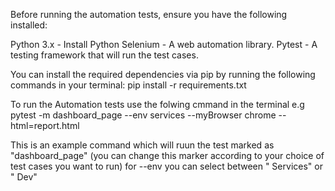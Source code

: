 Before running the automation tests, ensure you have the following installed:

Python 3.x - Install Python
Selenium - A web automation library.
Pytest - A testing framework that will run the test cases.

You can install the required dependencies via pip by running the following commands in your terminal:
pip install -r requirements.txt

To run the Automation tests use the folwing cmmand in the terminal 
e.g  pytest -m dashboard_page --env services --myBrowser chrome --html=report.html

This is an example command which will ruun the test marked as "dashboard_page" (you can change this marker according to your choice of test cases you want to run)
for --env you can select between " Services" or " Dev"

